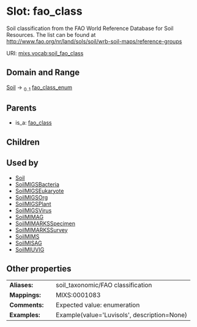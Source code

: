 
# Slot: fao_class


Soil classification from the FAO World Reference Database for Soil Resources. The list can be found at http://www.fao.org/nr/land/sols/soil/wrb-soil-maps/reference-groups

URI: [mixs.vocab:soil_fao_class](https://w3id.org/mixs/vocab/soil_fao_class)


## Domain and Range

[Soil](Soil.md) &#8594;  <sub>0..1</sub> [fao_class_enum](fao_class_enum.md)

## Parents

 *  is_a: [fao_class](fao_class.md)

## Children


## Used by

 * [Soil](Soil.md)
 * [SoilMIGSBacteria](SoilMIGSBacteria.md)
 * [SoilMIGSEukaryote](SoilMIGSEukaryote.md)
 * [SoilMIGSOrg](SoilMIGSOrg.md)
 * [SoilMIGSPlant](SoilMIGSPlant.md)
 * [SoilMIGSVirus](SoilMIGSVirus.md)
 * [SoilMIMAG](SoilMIMAG.md)
 * [SoilMIMARKSSpecimen](SoilMIMARKSSpecimen.md)
 * [SoilMIMARKSSurvey](SoilMIMARKSSurvey.md)
 * [SoilMIMS](SoilMIMS.md)
 * [SoilMISAG](SoilMISAG.md)
 * [SoilMIUVIG](SoilMIUVIG.md)

## Other properties

|  |  |  |
| --- | --- | --- |
| **Aliases:** | | soil_taxonomic/FAO classification |
| **Mappings:** | | MIXS:0001083 |
| **Comments:** | | Expected value: enumeration |
| **Examples:** | | Example(value='Luvisols', description=None) |

